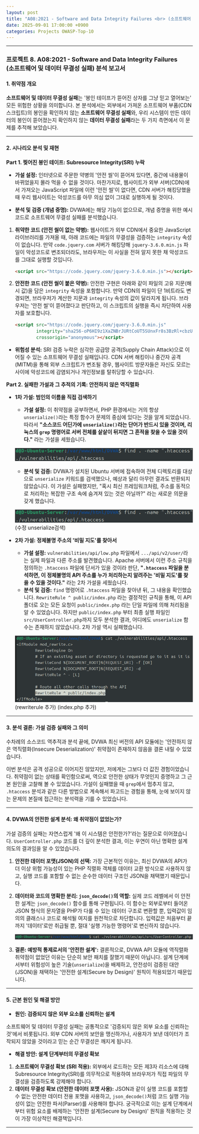 ```yaml
---
layout: post
title: "A08:2021 - Software and Data Integrity Failures <br> (소프트웨어 및 데이터 무결성 실패) 분석 보고서"
date: 2025-09-01 17:00:00 +0900
categories: Projects OWASP-Top-10
---
```

---

### **프로젝트 8. A08:2021 - Software and Data Integrity Failures <br> (소프트웨어 및 데이터 무결성 실패) 분석 보고서**

#### **1. 취약점 개요**

**소프트웨어 및 데이터 무결성 실패**는 '봉인 테이프가 뜯어진 상자를 그냥 믿고 열어보는' 모든 위험한 상황을 의미합니다. 
본 분석에서는 외부에서 가져온 소프트웨어 부품(CDN 스크립트)의 봉인을 확인하지 않는 **소프트웨어 무결성 실패**와, 우리 시스템이 만든 데이터의 봉인이 뜯어졌는지 확인하지 않는 **데이터 무결성 실패**라는 두 가지 측면에서 이 문제를 추적해 보았습니다.

---

#### **2. 시나리오 분석 및 재현**

**Part 1. 찢어진 봉인 테이프: Subresource Integrity(SRI) 누락**

*   **가설 설정:**
인터넷으로 주문한 약병의 '안전 씰'이 뜯어져 있다면, 중간에 내용물이 바뀌었을지 몰라 먹을 수 없을 것이다. 마찬가지로, 웹사이트가 외부 서버(CDN)에서 가져오는 JavaScript 파일에 이런 '안전 씰'이 없다면, CDN 서버가 해킹당했을 때 우리 웹사이트는 악성코드를 아무 의심 없이 그대로 실행하게 될 것이다.

*   **분석 및 검증 (개념 증명):**
DVWA에는 해당 기능이 없으므로, 개념 증명을 위한 예시 코드로 소프트웨어 무결성 실패를 분석했습니다.

1.  **취약한 코드 (안전 씰이 없는 약병):**
    웹사이트가 외부 CDN에서 중요한 JavaScript 라이브러리를 가져올 때, 아래 코드에는 파일의 무결성을 검증하는 `integrity` 속성이 없습니다. 만약 `code.jquery.com` 서버가 해킹당해 `jquery-3.6.0.min.js` 파일이 악성코드로 변조되더라도, 브라우저는 이 사실을 전혀 알지 못한 채 악성코드를 그대로 실행할 것입니다.
    ```html
    <script src="https://code.jquery.com/jquery-3.6.0.min.js"></script>
    ```

2.  **안전한 코드 (안전 씰이 붙은 약병):**
    안전한 구현은 아래와 같이 파일의 고유 지문(해시 값)을 담은 `integrity` 속성을 포함합니다. 만약 CDN의 파일이 단 1비트라도 변경되면, 브라우저가 계산한 지문과 `integrity` 속성의 값이 달라지게 됩니다. 브라우저는 '안전 씰'이 뜯어졌다고 판단하고, 이 스크립트의 실행을 즉시 차단하여 사용자를 보호합니다.
    ```html
    <script src="https://code.jquery.com/jquery-3.6.0.min.js"
            integrity="sha256-oP6HI9z1XaZNBrJURtCoUT5SUnxFr8s3BzRl+cbzUq8="
            crossorigin="anonymous"></script>
    ```

*   **위험성 분석:**
SRI 검증 누락은 심각한 공급망 공격(Supply Chain Attack)으로 이어질 수 있는 소프트웨어 무결성 실패입니다. CDN 서버 해킹이나 중간자 공격(MITM)을 통해 외부 스크립트가 변조될 경우, 웹사이트 방문자들은 자신도 모르는 사이에 악성코드에 감염되거나 개인정보를 탈취당할 수 있습니다.

**Part 2. 실패한 가설과 그 추적의 기록: 안전하지 않은 역직렬화**

*   **1차 가설: 범인의 이름을 직접 검색하기**
    *   **가설 설정:** 이 취약점을 공부하면서, PHP 환경에서는 거의 항상 `unserialize()`라는 특정 함수가 문제의 중심에 있다는 것을 알게 되었습니다. 따라서 **"소스코드 어딘가에 `unserialize()`라는 단어가 반드시 있을 것이며, 리눅스의 `grep` 명령어로 서버 전체를 샅샅이 뒤지면 그 흔적을 찾을 수 있을 것이다."** 라는 가설을 세웠습니다.

    ![grep 명령어를 통한 1차 추적](/assets/images/A08_P2-1.png)

    *   **분석 및 검증:** DVWA가 설치된 Ubuntu 서버에 접속하여 전체 디렉토리를 대상으로 `unserialize` 키워드를 검색했으나, 예상과 달리 아무런 결과도 반환되지 않았습니다. 이 가설은 실패했지만, "혹시 최신 프레임워크처럼, 주소를 동적으로 처리하는 복잡한 구조 속에 숨겨져 있는 것은 아닐까?" 라는 새로운 의문을 갖게 했습니다.

    ![grep 명령어를 통한 1차 추적](/assets/images/A08_P2-1.png) (수정 unserialize검색)

*   **2차 가설: 정체불명 주소의 '비밀 지도'를 찾아서**
    *   **가설 설정:** `vulnerabilities/api/low.php` 파일에서 `.../api/v2/user/`라는 실제 파일과 다른 주소를 발견했습니다. Apache 서버에서 이런 주소 규칙을 정의하는 `.htaccess` 파일에 단서가 있을 것이라 판단, **"`.htaccess` 파일을 분석하면, 이 정체불명의 API 주소를 누가 처리하는지 알려주는 '비밀 지도'를 찾을 수 있을 것이다."** 라는 2차 가설을 세웠습니다.
    *   **분석 및 검증:** `find` 명령어로 `.htaccess` 파일을 찾아낸 뒤, 그 내용을 확인했습니다. `RewriteRule ^ public/index.php` 라는 결정적인 규칙을 통해, 이 API 폴더로 오는 모든 요청이 `public/index.php` 라는 단일 파일에 의해 처리됨을 알 수 있었습니다. 하지만 `public/index.php` 부터 최종 실행 파일인 `src/UserController.php`까지 모두 분석한 결과, 어디에도 `unserialize` 함수는 존재하지 않았습니다. 2차 가설 역시 실패했습니다.

    ![.htaccess 파일 검색 및 내용 확인](/assets/images/A08_P2-2.png) (rewriterule 추가) (index.php 추가)

---

#### **3. 분석 결론: 가설 검증 실패와 그 의미**

수차례의 소스코드 역추적과 분석 끝에, DVWA 최신 버전의 API 모듈에는 '안전하지 않은 역직렬화(Insecure Deserialization)' 취약점이 존재하지 않음을 결론 내릴 수 있었습니다.

이번 분석은 공격 성공으로 이어지진 않았지만, 저에게는 그보다 더 값진 경험이었습니다. 취약점이 없는 상태를 확인함으로써, 역으로 안전한 상태가 무엇인지 증명하고 그 근본 원인을 고찰해 볼 수 있었습니다. 가설이 실패했을 때 `grep`에서 멈추지 않고, `.htaccess` 분석과 같은 다른 방법으로 계속해서 파고드는 경험을 통해, 눈에 보이지 않는 문제의 본질에 접근하는 분석력을 기를 수 있었습니다.

---

#### **4. DVWA의 안전한 설계 분석: 왜 취약점이 없었는가?**

가설 검증의 실패는 자연스럽게 '왜 이 시스템은 안전한가?'라는 질문으로 이어졌습니다. `UserController.php` 코드를 더 깊이 분석한 결과, 이는 우연이 아닌 명확한 설계 의도의 결과임을 알 수 있었습니다.

1.  **안전한 데이터 포맷(JSON)의 선택:** 가장 근본적인 이유는, 최신 DVWA의 API가 더 이상 위험 가능성이 있는 PHP 직렬화 객체를 데이터 교환 방식으로 사용하지 않고, 실행 코드를 포함할 수 없는 순수한 데이터 구조인 JSON을 채택했기 때문입니다.

2.  **데이터와 코드의 명확한 분리: `json_decode()`의 역할:** 실제 코드 레벨에서 이 안전한 설계는 `json_decode()` 함수를 통해 구현됩니다. 이 함수는 외부로부터 들어온 JSON 형식의 문자열을 PHP가 다룰 수 있는 데이터 구조로 변환할 뿐, 입력값이 임의의 클래스나 코드로 해석될 여지를 원천적으로 차단합니다. 입력값은 처음부터 끝까지 '데이터'로만 취급될 뿐, 절대 '실행 가능한 명령어'로 변신하지 않습니다.

    ![UserController.php의 json_decode 사용](/assets/images/A08_P3-1.png)

3.  **결론: 예방적 통제로서의 '안전한 설계':** 결론적으로, DVWA API 모듈에 역직렬화 취약점이 없었던 이유는 단순히 보안 패치를 잘했기 때문이 아닙니다. 설계 단계에서부터 위험성이 높은 기술(`unserialize`)을 배제하고, 안전성이 검증된 대안(JSON)을 채택하는 '안전한 설계(Secure by Design)' 원칙이 적용되었기 때문입니다.

---

#### **5. 근본 원인 및 해결 방안**

*   **원인: 검증되지 않은 외부 요소를 신뢰하는 설계**

소프트웨어 및 데이터 무결성 실패는 공통적으로 '검증되지 않은 외부 요소를 신뢰하는 것'에서 비롯됩니다. 외부 CDN 서버의 보안을 맹신하거나, 사용자가 보낸 데이터가 조작되지 않았을 것이라고 믿는 순간 무결성은 깨지게 됩니다.

*   **해결 방안: 설계 단계부터의 무결성 확보**

1.  **소프트웨어 무결성 확보 (SRI 적용):** 외부에서 로드하는 모든 제3자 리소스에 대해 Subresource Integrity(SRI)를 의무적으로 적용하여 브라우저가 직접 파일의 무결성을 검증하도록 강제해야 합니다.
2.  **데이터 무결성 확보 (안전한 데이터 포맷 사용):** JSON과 같이 실행 코드를 포함할 수 없는 안전한 데이터 전용 포맷을 사용하고, `json_decode()`처럼 코드 실행 가능성이 없는 안전한 파서(Parser)를 사용해야 합니다. 궁극적으로 이는 설계 단계에서부터 위험 요소를 배제하는 '안전한 설계(Secure by Design)' 원칙을 적용하는 것이 가장 이상적인 해결책입니다.

<hr class="short-rule">